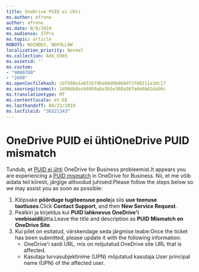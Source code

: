 ```yaml
---
title: OneDrive PUID ei ühti
ms.author: efrene
author: efrene
ms.date: 8/8/2019
ms.audience: ITPro
ms.topic: article
ROBOTS: NOINDEX, NOFOLLOW
localization_priority: Normal
ms.collection: Adm_O365
ms.assetid: ''
ms.custom:
- "9000700"
- "2600"
ms.openlocfilehash: cbf508a1a031b7dbe60d9b060df2f08211a3dc17
ms.sourcegitcommit: 1d98db8acb9959aba3b5e308a567ade6b62da56c
ms.translationtype: MT
ms.contentlocale: et-EE
ms.lasthandoff: 08/22/2019
ms.locfileid: "36521343"
---
```

# <a name="onedrive-puid-mismatch"></a><span data-ttu-id="8bdf5-102">OneDrive PUID ei ühti</span><span class="sxs-lookup"><span data-stu-id="8bdf5-102">OneDrive PUID mismatch</span></span>
<span data-ttu-id="8bdf5-103">Tundub, et [PUID ei ühti](https://docs.microsoft.com/sharepoint/support/administration/access-denied-or-need-permission-error-sharepoint-online-or-onedrive-for-business#when-accessing-a-onedrive-site) OneDrive for Business probleemist.</span><span class="sxs-lookup"><span data-stu-id="8bdf5-103">It appears you are experiencing a [PUID mismatch](https://docs.microsoft.com/sharepoint/support/administration/access-denied-or-need-permission-error-sharepoint-online-or-onedrive-for-business#when-accessing-a-onedrive-site) in OneDrive for Business.</span></span> <span data-ttu-id="8bdf5-104">Nii, et me võib aidata teil kiiresti, järgige alltoodud juhiseid:</span><span class="sxs-lookup"><span data-stu-id="8bdf5-104">Please follow the steps below so we may assist you as soon as possible:</span></span>

1. <span data-ttu-id="8bdf5-105">Klõpsake **pöörduge tugiteenuse poole**ja siis **uue teenuse taotluses**.</span><span class="sxs-lookup"><span data-stu-id="8bdf5-105">Click **Contact Support**, and then **New Service Request**.</span></span>
2. <span data-ttu-id="8bdf5-106">Pealkiri ja kirjeldus kui **PUID lahknevus OneDrive'i veebisaidil**jätta.</span><span class="sxs-lookup"><span data-stu-id="8bdf5-106">Leave the title and description as **PUID Mismatch on OneDrive Site**.</span></span>
3. <span data-ttu-id="8bdf5-107">Kui pilet on esitatud, värskendage seda järgmise teabe:</span><span class="sxs-lookup"><span data-stu-id="8bdf5-107">Once the ticket has been submitted, please update it with the following information:</span></span>
    - <span data-ttu-id="8bdf5-108">OneDrive'i saidi URL, mis on mõjutatud.</span><span class="sxs-lookup"><span data-stu-id="8bdf5-108">OneDrive site URL that is affected.</span></span>
    - <span data-ttu-id="8bdf5-109">Kasutaja turvasubjektinime (UPN) mõjutatud kasutaja.</span><span class="sxs-lookup"><span data-stu-id="8bdf5-109">User principal name (UPN) of the affected user.</span></span>



